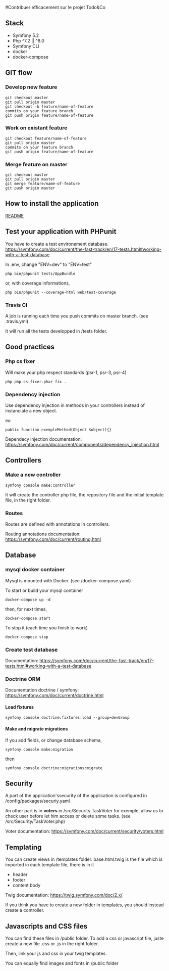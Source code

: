 #Contribuer efficacement sur le projet Todo&Co

## Stack

* Symfony 5.2
* Php ^7.2 || ^8.0
* Symfony CLI
* docker
* docker-compose

## GIT flow

### Develop new feature

    git checkout master
    git pull origin master
    git checkout -b feature/name-of-feature
    commits on your feature branch
    git push origin feature/name-of-feature

### Work on existant feature

    git checkout feature/name-of-feature
    git pull origin master
    commits on your feature branch
    git push origin feature/name-of-feature

### Merge feature on master

    git checkout master
    git pull origin master
    git merge feature/name-of-feature
    git push origin master

## How to install the application

[README](README.md)

## Test your application with PHPunit

You have to create a test environement database.
https://symfony.com/doc/current/the-fast-track/en/17-tests.html#working-with-a-test-database

In .env, change "ENV=dev" to "ENV=test"

    php bin/phpunit tests/AppBundle

or, with coverage informations,

    php bin/phpunit --coverage-html web/test-coverage

### Travis CI

A job is running each time you push commits on master branch. (see .travis.yml)

It will run all the tests developped in /tests
folder.

## Good practices
### Php cs fixer

Will make your php respect standards (psr-1, psr-3, psr-4)

    php php-cs-fixer.phar fix .

### Dependency injection

Use dependency injection in methods in your controllers instead of instanciate a new object.

ex: 

    public function exempleMethod(Object $object){}

Dependecy injection documentation: https://symfony.com/doc/current/components/dependency_injection.html

## Controllers

### Make a new controller

    symfony console make:controller

It will create the controller php file, the repository file and the initial template file, in the right folder. 

### Routes

Routes are defined with annotations in controllers.

Routing annotations documentation: https://symfony.com/doc/current/routing.html

## Database
### mysql docker container

Mysql is mounted with Docker. (see /docker-compose.yaml)

To start or build your mysql container

    docker-compose up -d

then, for next times,

    docker-compose start

To stop it (each time you finish to work)

    docker-compose stop

### Create test database

Documentation: 
https://symfony.com/doc/current/the-fast-track/en/17-tests.html#working-with-a-test-database

### Doctrine ORM

Documentation doctrine / symfony: https://symfony.com/doc/current/doctrine.html

#### Load fixtures

    symfony console doctrine:fixtures:load --group=devGroup

#### Make and migrate migrations

If you add fields, or change database schema, 

    symfony console make:migration

then

    symfony console doctrine:migrations:migrate

## Security

A part of the application'ssecurity of the application is configured in /config/packages/securiy.yaml

An other part is in **voters** in /src/Security
TaskVoter for exemple, allow us to check user before let him access or delete some tasks. 
(see /src/Security/TaskVoter.php)

Voter documentation: https://symfony.com/doc/current/security/voters.html

## Templating

You can create views in /templates folder.
base.html.twig is the file which is imported in each template file, there is in it
* header
* footer
* content body

Twig documentation: https://twig.symfony.com/doc/2.x/

If you think you have to create a new folder in templates, you should instead create a controller.

## Javascripts and CSS files

You can find these files in /public folder.
To add a css or javascript file, juste create a new file .css or .js in the right folder.

Then, link your js and css in your twig templates.

You can equally find images and fonts in /public folder